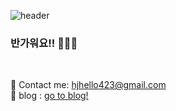 

![header](https://capsule-render.vercel.app/api?type=waving&color=dbd5f7&height=150&section=header&text=Hi%20there👋&fontSize=20&animation=twinkling&fontAlignY=28)


### 반가워요!! 👋👋👋
<br> 

👀 Contact me: [hjhello423@gmail.com](mailto:hjhello423@gmail.com)  
🧐 blog : [go to blog!](https://steady-hello.tistory.com/)  



<!--
**00hongjun/00hongjun** is a ✨ _special_ ✨ repository because its `README.md` (this file) appears on your GitHub profile.

Here are some ideas to get you started:

- 🔭 I’m currently working on ...
- 🌱 I’m currently learning ...
- 👯 I’m looking to collaborate on ...
- 🤔 I’m looking for help with ...
- 💬 Ask me about ...
- 📫 How to reach me: ...
- 😄 Pronouns: ...
- ⚡ Fun fact: ...
-->

<!-- 

6FC7E1
CDE4AD

 -->
